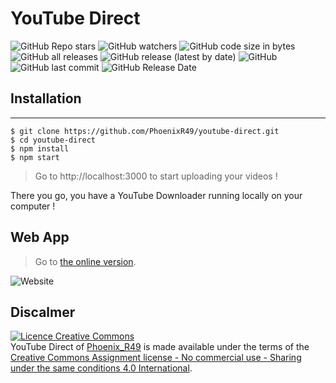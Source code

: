 # YouTube Direct
![GitHub Repo stars](https://img.shields.io/github/stars/PhoenixR49/youtube-direct)
![GitHub watchers](https://img.shields.io/github/watchers/PhoenixR49/youtube-direct)
![GitHub code size in bytes](https://img.shields.io/github/languages/code-size/PhoenixR49/youtube-direct)
![GitHub all releases](https://img.shields.io/github/downloads/PhoenixR49/youtube-direct/total)
![GitHub release (latest by date)](https://img.shields.io/github/downloads/PhoenixR49/youtube-direct/latest/total)
![GitHub](https://img.shields.io/github/license/PhoenixR49/youtube-direct)
![GitHub last commit](https://img.shields.io/github/last-commit/PhoenixR49/youtube-direct)
![GitHub Release Date](https://img.shields.io/github/release-date/PhoenixR49/youtube-direct)

## Installation
***
```
$ git clone https://github.com/PhoenixR49/youtube-direct.git
$ cd youtube-direct 
$ npm install
$ npm start
```
> Go to http://localhost:3000 to start uploading your videos !

There you go, you have a YouTube Downloader running locally on your computer !

## Web App
> Go to [the online version](https://youtube-direct.vercel.app/).

![Website](https://img.shields.io/website?url=https%3A%2F%2Fyoutube-direct.vercel.app)
## Discalmer
<a rel="license" href="http://creativecommons.org/licenses/by-nc-sa/4.0/"><img alt="Licence Creative Commons" style="border-width:0" src="https://i.creativecommons.org/l/by-nc-sa/4.0/88x31.png" /></a><br /><span xmlns:dct="http://purl.org/dc/terms/" property="dct:title">YouTube Direct</span> of <a xmlns:cc="http://creativecommons.org/ns#" href="https://youtube-direct.vercel.app/" property="cc:attributionName" rel="cc:attributionURL">Phoenix_R49</a> is made available under the terms of the <a rel="license" href="http://creativecommons.org/licenses/by-nc-sa/4.0/">Creative Commons Assignment license - No commercial use - Sharing under the same conditions 4.0 International</a>.
